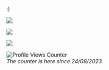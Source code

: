 :)

<!---for personal info (some graphs and stuff)-->
![](https://hit.yhype.me/github/profile?user_id=126098761)

![](https://github-readme-stats.vercel.app/api/wakatime?username=khenzii&theme=dark&langs_count=5)

![](https://github-readme-stats.vercel.app/api/top-langs?username=khenziii&layout=compact&theme=dark&langs_count=999&hide=fluent)

![Profile Views Counter](https://komarev.com/ghpvc?username=Khenziii&color=2A2A29)
<br>
<i>The counter is here since 24/08/2023.</i>
